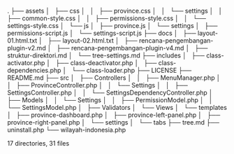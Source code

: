 .
├── assets
│   ├── css
│   │   ├── province.css
│   │   └── settings
│   │       ├── common-style.css
│   │       ├── permissions-style.css
│   │       └── settings-style.css
│   └── js
│       ├── province.js
│       └── settings
│           ├── permissions-script.js
│           └── settings-script.js
├── docs
│   ├── layout-01.html.txt
│   ├── layout-02.html.txt
│   ├── rencana-pengembangan-plugin-v2.md
│   ├── rencana-pengembangan-plugin-v4.md
│   ├── struktur-direktori.md
│   └── tree-settings.md
├── includes
│   ├── class-activator.php
│   ├── class-deactivator.php
│   ├── class-dependencies.php
│   └── class-loader.php
├── LICENSE
├── README.md
├── src
│   ├── Controllers
│   │   ├── MenuManager.php
│   │   ├── ProvinceController.php
│   │   └── Settings
│   │       ├── SettingsController.php
│   │       └── SettingsDependencyController.php
│   ├── Models
│   │   └── Settings
│   │       ├── PermissionModel.php
│   │       └── SettingsModel.php
│   ├── Validators
│   └── Views
│       └── templates
│           ├── province-dashboard.php
│           ├── province-left-panel.php
│           ├── province-right-panel.php
│           └── settings
│               └── tabs
├── tree.md
├── uninstall.php
└── wilayah-indonesia.php

17 directories, 31 files
